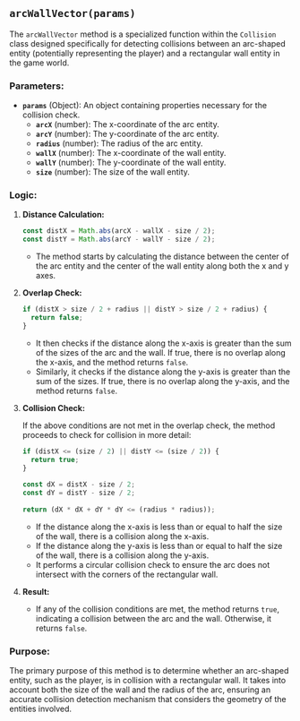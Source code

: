 ## `arcWallVector(params)`

The `arcWallVector` method is a specialized function within the `Collision` class designed specifically for detecting collisions between an arc-shaped entity (potentially representing the player) and a rectangular wall entity in the game world.

### Parameters:

- **`params`** (Object): An object containing properties necessary for the collision check.
  - **`arcX`** (number): The x-coordinate of the arc entity.
  - **`arcY`** (number): The y-coordinate of the arc entity.
  - **`radius`** (number): The radius of the arc entity.
  - **`wallX`** (number): The x-coordinate of the wall entity.
  - **`wallY`** (number): The y-coordinate of the wall entity.
  - **`size`** (number): The size of the wall entity.

### Logic:

1. **Distance Calculation:**
    ```js
    const distX = Math.abs(arcX - wallX - size / 2);
    const distY = Math.abs(arcY - wallY - size / 2);
    ```
    - The method starts by calculating the distance between the center of the arc entity and the center of the wall entity along both the x and y axes.

2. **Overlap Check:**
    ```js
    if (distX > size / 2 + radius || distY > size / 2 + radius) {
      return false;
    }
    ```
    - It then checks if the distance along the x-axis is greater than the sum of the sizes of the arc and the wall. If true, there is no overlap along the x-axis, and the method returns `false`.
    - Similarly, it checks if the distance along the y-axis is greater than the sum of the sizes. If true, there is no overlap along the y-axis, and the method returns `false`.

3. **Collision Check:**

    If the above conditions are not met in the overlap check, the method proceeds to check for collision in more detail:
    ```js
    if (distX <= (size / 2) || distY <= (size / 2)) {
      return true;
    }
  
    const dX = distX - size / 2;
    const dY = distY - size / 2;
  
    return (dX * dX + dY * dY <= (radius * radius));
    ```
      - If the distance along the x-axis is less than or equal to half the size of the wall, there is a collision along the x-axis.
      - If the distance along the y-axis is less than or equal to half the size of the wall, there is a collision along the y-axis.
      - It performs a circular collision check to ensure the arc does not intersect with the corners of the rectangular wall.

4. **Result:**
   - If any of the collision conditions are met, the method returns `true`, indicating a collision between the arc and the wall. Otherwise, it returns `false`.

### Purpose:

The primary purpose of this method is to determine whether an arc-shaped entity, such as the player, is in collision with a rectangular wall. It takes into account both the size of the wall and the radius of the arc, ensuring an accurate collision detection mechanism that considers the geometry of the entities involved.